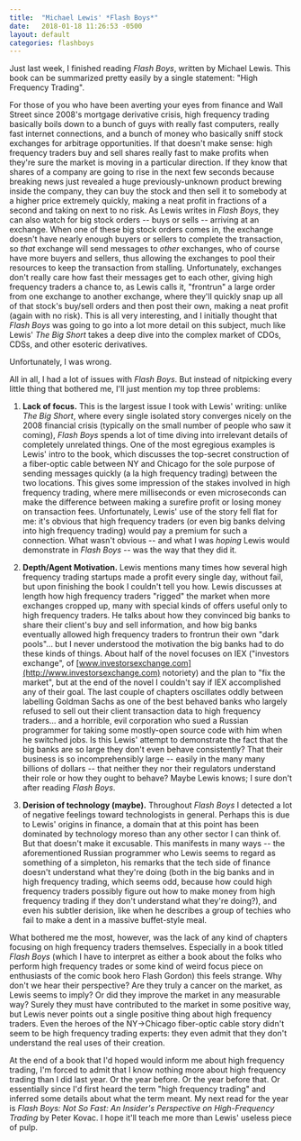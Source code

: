 ```yaml
---
title:  "Michael Lewis' *Flash Boys*"
date:   2018-01-18 11:26:53 -0500
layout: default
categories: flashboys
---
```


Just last week, I finished reading *Flash Boys*, written by Michael Lewis. This book can be summarized pretty easily by a single statement: "High Frequency Trading".

<!-- readmore -->

For those of you who have been averting your eyes from finance and Wall Street since 2008's mortgage derivative crisis, high frequency trading basically boils down to a bunch of guys with really fast computers, really fast internet connections, and a bunch of money who basically sniff stock exchanges for arbitrage opportunities. If that doesn't make sense: high frequency traders buy and sell shares really fast to make profits when they're sure the market is moving in a particular direction. If they know that shares of a company are going to rise in the next few seconds because breaking news just revealed a huge previously-unknown product brewing inside the company, they can buy the stock and then sell it to somebody at a higher price extremely quickly, making a neat profit in fractions of a second and taking on next to no risk. As Lewis writes in *Flash Boys*, they can also watch for big stock orders -- buys or sells -- arriving at an exchange. When one of these big stock orders comes in, the exchange doesn't have nearly enough buyers or sellers to complete the transaction, so *that* exchange will send messages to *other* exchanges, who of course have more buyers and sellers, thus allowing the exchanges to pool their resources to keep the transaction from stalling. Unfortunately, exchanges don't really care how fast their messages get to each other, giving high frequency traders a chance to, as Lewis calls it, "frontrun" a large order from one exchange to another exchange, where they'll quickly snap up all of that stock's buy/sell orders and then post their own, making a neat profit (again with no risk). This is all very interesting, and I initially thought that *Flash Boys* was going to go into a lot more detail on this subject, much like Lewis' *The Big Short* takes a deep dive into the complex market of CDOs, CDSs, and other esoteric derivatives.

Unfortunately, I was wrong.

All in all, I had a lot of issues with *Flash Boys*. But instead of nitpicking every little thing that bothered me, I'll just mention my top three problems:

1) **Lack of focus.** This is the largest issue I took with Lewis' writing: unlike *The Big Short*, where every single isolated story converges nicely on the 2008 financial crisis (typically on the small number of people who saw it coming), *Flash Boys* spends a lot of time diving into irrelevant details of completely unrelated things. One of the most egregious examples is Lewis' intro to the book, which discusses the top-secret construction of a fiber-optic cable between NY and Chicago for the sole purpose of sending messages quickly (a la high frequency trading) between the two locations. This gives some impression of the stakes involved in high frequency trading, where mere milliseconds or even microseconds can make the difference between making a surefire profit or losing money on transaction fees. Unfortunately, Lewis' use of the story fell flat for me: it's obvious that high frequency traders (or even big banks delving into high frequency trading) would pay a premium for such a connection. What wasn't obvious -- and what I was *hoping* Lewis would demonstrate in *Flash Boys* -- was the way that they did it.

2) **Depth/Agent Motivation.** Lewis mentions many times how several high frequency trading startups made a profit every single day, without fail, but upon finishing the book I couldn't tell you how. Lewis discusses at length how high frequency traders "rigged" the market when more exchanges cropped up, many with special kinds of offers useful only to high frequency traders. He talks about how they convinced big banks to share their client's buy and sell information, and how big banks eventually allowed high frequency traders to frontrun their own "dark pools"... but I never understood the motivation the big banks had to do these kinds of things. About half of the novel focuses on IEX ("investors exchange", of [www.investorsexchange.com](http://www.investorsexchange.com) notoriety) and the plan to "fix the market", but at the end of the novel I couldn't say if IEX accomplished any of their goal. The last couple of chapters oscillates oddly between labelling Goldman Sachs as one of the best behaved banks who largely refused to sell out their client transaction data to high frequency traders... and a horrible, evil corporation who sued a Russian programmer for taking some mostly-open source code with him when he switched jobs. Is this Lewis' attempt to demonstrate the fact that the big banks are so large they don't even behave consistently? That their business is so incomprehensibly large -- easily in the many many billions of dollars -- that neither they nor their regulators understand their role or how they ought to behave? Maybe Lewis knows; I sure don't after reading *Flash Boys*.

3) **Derision of technology (maybe).** Throughout *Flash Boys* I detected a lot of negative feelings toward technologists in general. Perhaps this is due to Lewis' origins in finance, a domain that at this point has been dominated by technology moreso than any other sector I can think of. But that doesn't make it excusable. This manifests in many ways -- the aforementioned Russian programmer who Lewis seems to regard as something of a simpleton, his remarks that the tech side of finance doesn't understand what they're doing (both in the big banks and in high frequency trading, which seems odd, because how could high frequency traders possibly figure out how to make money from high frequency trading if they don't understand what they're doing?), and even his subtler derision, like when he describes a group of techies who fail to make a dent in a massive buffet-style meal.

What bothered me the most, however, was the lack of any kind of chapters focusing on high frequency traders themselves. Especially in a book titled *Flash Boys* (which I have to interpret as either a book about the folks who perform high frequency trades or some kind of weird focus piece on enthusiasts of the comic book hero Flash Gordon) this feels strange. Why don't we hear their perspective? Are they truly a cancer on the market, as Lewis seems to imply? Or did they improve the market in any measurable way? Surely they must have contributed to the market in some positive way, but Lewis never points out a single positive thing about high frequency traders. Even the heroes of the NY->Chicago fiber-optic cable story didn't seem to be high frequency trading experts: they even admit that they don't understand the real uses of their creation.

At the end of a book that I'd hoped would inform me about high frequency trading, I'm forced to admit that I know nothing more about high frequency trading than I did last year. Or the year before. Or the year before that. Or essentially since I'd first heard the term "high frequency trading" and inferred some details about what the term meant. My next read for the year is *Flash Boys: Not So Fast: An Insider's Perspective on High-Frequency Trading* by Peter Kovac. I hope it'll teach me more than Lewis' useless piece of pulp.
